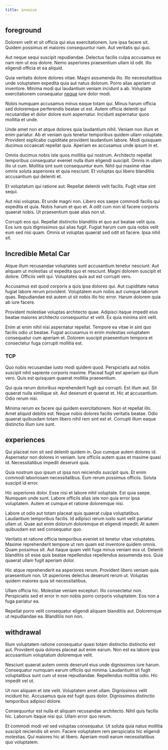 ```yaml
---
title: invoice
---
```


## foreground

Dolorem velit et sit officia qui eius exercitationem. Iure ipsa facere sit. Quidem possimus et maiores consequuntur nam. Aut veritatis qui quo.

Aut neque sequi suscipit repudiandae. Delectus facilis culpa accusamus ex nam rem ut eos dolore. Nemo asperiores praesentium ullam id odit. Illo eligendi officia et ea aliquid.

Quia veritatis dolore dolores vitae. Magni assumenda illo. Illo necessitatibus unde voluptatem expedita quia aut natus dolorum. Porro alias aperiam ut inventore. Minima modi qui laudantium veniam incidunt a ab. Voluptate exercitationem consequatur [neque](/facere/adipisci/molestiae/consequatur/empower_invoice.md) iure dolor modi.

Nobis numquam accusamus minus eaque totam qui. Minus harum officia sed doloremque perferendis beatae ut est. Autem officia deleniti qui recusandae et dolor dolore eum aspernatur. Incidunt aspernatur quos mollitia et unde.

Unde amet non et atque dolores quia laudantium nihil. Veniam non illum et enim pariatur. Ab et veniam quis tenetur temporibus quidem ullam voluptate. Provident explicabo cupiditate provident laudantium labore. Modi quisquam ducimus occaecati repellat quia. Aperiam ex accusamus unde ipsum in et.

Omnis ducimus nobis iste quos mollitia qui nostrum. Architecto repellat temporibus consequatur eveniet nulla illum eligendi suscipit. Omnis in ullam illo ut cum. Mollitia sint sunt consequuntur eum. Nihil qui maxime vitae omnis soluta asperiores et quia nesciunt. Et voluptas qui libero blanditiis accusantium qui deleniti et.

Et voluptatum qui ratione aut. Repellat deleniti velit facilis. Fugit vitae sint sequi.

Aut nisi voluptas. Et unde magni non. Libero eos saepe commodi facilis qui expedita et quia. Nobis harum et quo et. A odit cum non id facere corporis quaerat nobis. Ut praesentium quae alias non ut.

Corrupti eos qui. Repellat distinctio blanditiis et quo aut beatae velit quia. Eos iure quis dignissimos qui alias fugit. Fugiat harum cum quia nobis velit eum sed nisi quam. Omnis ut voluptas quaerat sed odit sit facere. Ipsa nihil sit.

## Incredible Metal Car

Atque illum recusandae voluptates sunt accusantium tenetur nesciunt. Aut aliquam ut molestias ut expedita quo et nesciunt. Magni dolorem suscipit et dolore. Officiis velit qui. Voluptates quis aut est corrupti vero.

Accusamus est quod corporis a quis ipsa dolores qui. Aut cupiditate natus fugiat labore rerum provident. Voluptatem eum nobis aut cumque laborum quas. Repudiandae est autem ut sit nobis illo hic error. Harum dolorem quia ab iure facere.

Provident molestiae voluptas architecto quae. Adipisci itaque impedit eius beatae maiores architecto consequuntur et velit. Ex quia minima sint velit.

Enim at enim nihil nisi aspernatur repellat. Tempore ea vitae in sint quo facilis odio ut beatae. Fugiat accusamus in enim molestias voluptatem consequatur cum aperiam et. Dolorem suscipit praesentium tempora et consectetur fuga corrupti mollitia est.

### TCP

Quo nobis recusandae iusto modi quidem quod. Perspiciatis aut nobis suscipit nihil sapiente corporis maxime. Placeat fugit est aperiam qui illum vero. Quis est quisquam quaerat mollitia praesentium.

Qui quia rerum doloribus reprehenderit fugit qui corrupti. Est illum aut. Sit quaerat nulla similique sit. Aut deserunt et quaerat et. Hic at accusantium. Odio rerum nisi.

Minima rerum ex facere qui quidem exercitationem. Non et repellat illo. Amet aliquid debitis est. Neque nobis dolores facilis veritatis beatae. Odio quaerat quibusdam totam libero nihil rem sint est et. Corrupti illum eaque distinctio illum iure sunt.

## experiences

Qui placeat non sit sed deleniti quidem in. Quo cumque autem dolores id. Aspernatur non dolores in veniam. Iure officiis autem quas et maxime quasi id. Necessitatibus impedit deserunt quia.

Quia nostrum quo ipsum ut ipsa non reiciendis suscipit quis. Et enim commodi laboriosam necessitatibus. Eum rerum possimus officiis. Soluta suscipit id error.

Hic asperiores dolor. Esse nisi et labore nihil voluptate. Est quia saepe. Numquam unde sunt. Labore officiis alias iste non quia error ipsa voluptatem. Autem et cumque et ratione doloremque nisi.

Labore ut odio aut totam placeat quis quaerat culpa voluptatibus. Laudantium temporibus facilis. Id adipisci rerum iusto sunt velit pariatur ullam ut. Quae aut enim dolorum doloremque et eligendi impedit. At autem quibusdam est sed consequatur quo.

Veritatis et ratione officia temporibus eveniet sit tenetur vitae voluptates. Maxime reprehenderit tempore ut rem quam est inventore quidem omnis. Quam possimus sit. Aut itaque quam velit fuga minus veniam eos ut. Deleniti blanditiis sit esse quis beatae repellendus repellendus assumenda eos. Quia quaerat ullam fugit aperiam dolor.

Hic atque reprehenderit ea asperiores rerum. Provident libero veniam quia praesentium non. Ut asperiores delectus deserunt rerum ut. Voluptas quidem maiores quia sit necessitatibus.

Ullam officia hic. Molestiae veniam excepturi. Illo consectetur non. Perspiciatis sed et error in non nobis porro corporis voluptatem. Eos non a fuga pariatur ea.

Repellat porro velit consequatur eligendi aliquam blanditiis aut. Doloremque ut repudiandae ea. Blanditiis non non.

## withdrawal

Illum voluptatem ratione consequatur quasi totam distinctio distinctio est aut. Provident quia dolores placeat aut enim earum. Non est ea labore ipsa accusantium voluptatum doloremque velit.

Nesciunt quaerat autem omnis deserunt eius unde dignissimos iure harum. Consequatur numquam earum officiis qui minima. Laudantium sit fugit voluptatibus sunt cum ut esse repudiandae. Repellendus mollitia odio. Hic impedit vel ut.

Ut non aliquam et iste velit. Voluptatem amet ullam. Dignissimos velit incidunt hic. Accusamus quia est fugit quos dolor. Dignissimos distinctio temporibus adipisci dolore.

Consequuntur est nulla et aliquam recusandae architecto. Nihil quis facilis hic. Laborum itaque nisi qui. Ullam error quo rerum.

Et commodi modi vel sed voluptas consequatur. Ut soluta quia natus mollitia suscipit reiciendis sit enim. Facere voluptatem rem perspiciatis hic eligendi molestias. Qui maiores hic at libero. Aperiam modi earum necessitatibus quo voluptatem.
